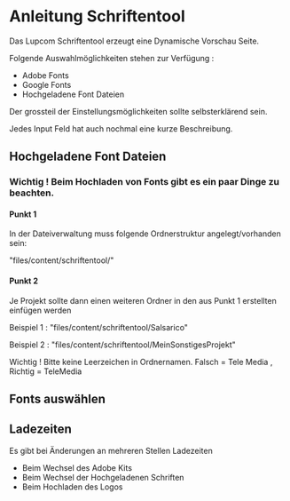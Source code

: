 
<h1 class="handbook_title">Anleitung Schriftentool</h1>
<p>Das Lupcom Schriftentool erzeugt eine Dynamische Vorschau Seite.</p>

<p>Folgende Auswahlmöglichkeiten stehen zur Verfügung :</p>

<ul>
<li>Adobe Fonts </li>
<li>Google Fonts </li>
<li>Hochgeladene Font Dateien</li>
</ul>

<p>Der grossteil der Einstellungsmöglichkeiten sollte selbsterklärend sein.</p>
<p>Jedes Input Feld hat auch nochmal eine kurze Beschreibung.</p>

<h2>Hochgeladene Font Dateien</h2>

<h3>Wichtig ! Beim Hochladen von Fonts gibt es ein paar Dinge zu beachten.</h3>

<h4>Punkt 1</h4>
<p>In der Dateiverwaltung muss folgende Ordnerstruktur angelegt/vorhanden sein:</p>
<p>"files/content/schriftentool/"</p>

<h4>Punkt 2</h4>
<p>Je Projekt sollte dann einen weiteren Ordner in den aus Punkt 1 erstellten einfügen werden</p>
<p> Beispiel 1 : "files/content/schriftentool/Salsarico"</p>
<p> Beispiel 2 : "files/content/schriftentool/MeinSonstigesProjekt"</p>

<p>Wichtig !  Bitte keine Leerzeichen in Ordnernamen. Falsch = Tele Media , Richtig = TeleMedia </p>


<h2>Fonts auswählen</h2>

<p></p>


<h2>Ladezeiten</h2>
<p>Es gibt bei Änderungen an mehreren Stellen Ladezeiten</p>

<ul>
<li>Beim Wechsel des Adobe Kits</li>
<li>Beim Wechsel der Hochgeladenen Schriften</li>
<li>Beim Hochladen des Logos</li>
</ul>

